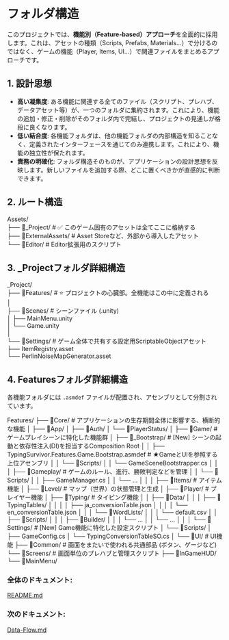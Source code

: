 # **フォルダ構造**

このプロジェクトでは、**機能別（Feature-based）アプローチ**を全面的に採用します。これは、アセットの種類（Scripts, Prefabs, Materials...）で分けるのではなく、ゲームの機能（Player, Items, UI...）で関連ファイルをまとめるアプローチです。

## **1\. 設計思想**

* **高い凝集度**: ある機能に関連する全てのファイル（スクリプト、プレハブ、データアセット等）が、一つのフォルダに集約されます。これにより、機能の追加・修正・削除がそのフォルダ内で完結し、プロジェクトの見通しが格段に良くなります。  
* **低い結合度**: 各機能フォルダは、他の機能フォルダの内部構造を知ることなく、定義されたインターフェースを通じてのみ連携します。これにより、機能の独立性が保たれます。  
* **責務の明確化**: フォルダ構造そのものが、アプリケーションの設計思想を反映します。新しいファイルを追加する際、どこに置くべきかが直感的に判断できます。

## **2\. ルート構造**

Assets/  
├── 📂\_Project/      \# ✅ このゲーム固有のアセットは全てここに格納する  
├── 📂ExternalAssets/  \# Asset Storeなど、外部から導入したアセット  
└── 📂Editor/        \# Editor拡張用のスクリプト

## **3\. \_Projectフォルダ詳細構造**

\_Project/  
├── 📂Features/         \# ⭐ プロジェクトの心臓部。全機能はこの中に定義される  
│  
├── 📂Scenes/           \# シーンファイル (.unity)  
│   ├── MainMenu.unity  
│   └── Game.unity  
│  
└── 📂Settings/         \# ゲーム全体で共有する設定用ScriptableObjectアセット  
    ├── ItemRegistry.asset  
    └── PerlinNoiseMapGenerator.asset

## **4\. Featuresフォルダ詳細構造**

各機能フォルダには `.asmdef` ファイルが配置され、アセンブリとして分割されています。

Features/
├── 📂Core/                 # アプリケーションの生存期間全体に影響する、横断的な機能
│   ├── 📂App/
│   ├── 📂Auth/
│   └── 📂PlayerStatus/
│
├── 📂Game/                 # ゲームプレイシーンに特化した機能群
│   ├── 📂_Bootstrap/        # [New] シーンの起動と依存性注入(DI)を担当するComposition Root
│   │   ├── TypingSurvivor.Features.Game.Bootstrap.asmdef # ★GameとUIを参照する上位アセンブリ
│   │   └── 📂Scripts/
│   │       └── GameSceneBootstrapper.cs
│   │
│   ├── 📂Gameplay/           # ゲームのルール、進行、勝敗判定などを管理
│   │   └── 📂Scripts/
│   │       ├── GameManager.cs
│   │       └── ...
│   │
│   ├── 📂Items/              # アイテム機能
│   ├── 📂Level/              # マップ（世界）の状態管理と生成
│   ├── 📂Player/             # プレイヤー機能
│   ├── 📂Typing/             # タイピング機能
│   │   ├── 📂Data/
│   │   │   ├── 📂TypingTables/
│   │   │   │   ├── ja_conversionTable.json
│   │   │   │   └── en_conversionTable.json
│   │   │   └── 📂WordLists/
│   │   │       └── default.csv
│   │   ├── 📂Scripts/
│   │   │   ├── 📂Builder/
│   │   │   └── ...
│   │   └── ...
│   │
│   └── 📂Settings/           # [New] Game機能に特化した設定スクリプト
│       └── 📂Scripts/
│           ├── GameConfig.cs
│           └── TypingConversionTableSO.cs
│
└── 📂UI/                   # UI機能
    ├── 📂Common/             # 画面をまたいで使われる共通部品 (ボタン、ゲージなど)
    └── 📂Screens/            # 画面単位のプレハブと管理スクリプト
        ├── 📂InGameHUD/
        └── 📂MainMenu/

### **全体のドキュメント:**　
[README.md](./README.md)
### **次のドキュメント:**
[Data-Flow.md](./Data-Flow.md)
